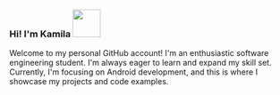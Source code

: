 ### Hi! I'm Kamila <img src="https://media.giphy.com/media/VgCDAzcKvsR6OM0uWg/giphy.gif" width="50">
Welcome to my personal GitHub account! I'm an enthusiastic software engineering student. I'm always eager to learn and expand my skill set. Currently, I'm focusing on Android development, and this is where I showcase my projects and code examples.
<!--
**rybakova-auca-2021/rybakova-auca-2021** is a ✨ _special_ ✨ repository because its `README.md` (this file) appears on your GitHub profile.

Here are some ideas to get you started:

- 🔭 I’m currently working on ...
- 🌱 I’m currently learning ...
- 👯 I’m looking to collaborate on ...
- 🤔 I’m looking for help with ...
- 💬 Ask me about ...
- 📫 How to reach me: ...
- 😄 Pronouns: ...
- ⚡ Fun fact: ...
-->
